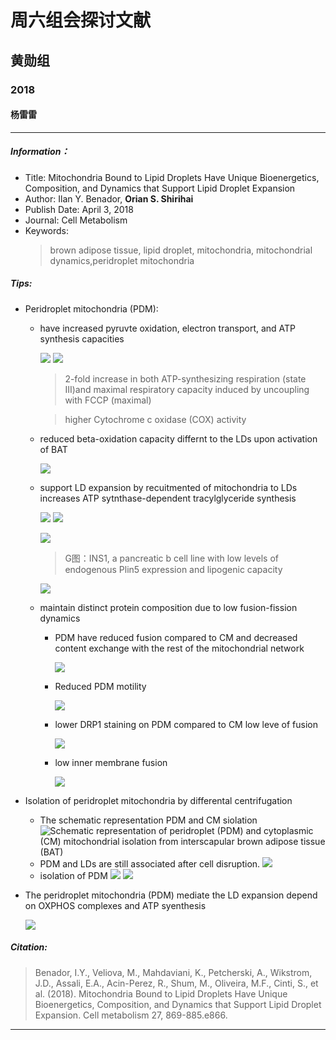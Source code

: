 # 周六组会探讨文献

## 黄勋组
### 2018
#### 杨雷雷
---
##### Information：
- Title: Mitochondria Bound to Lipid Droplets Have Unique Bioenergetics, Composition, and Dynamics that Support Lipid Droplet Expansion
- Author: Ilan Y. Benador, **Orian S. Shirihai**
- Publish Date: April 3, 2018
- Journal: Cell Metabolism
- Keywords: 
    > brown adipose tissue, lipid droplet, mitochondria, mitochondrial dynamics,peridroplet mitochondria

##### Tips:

- Peridroplet mitochondria (PDM):
    - have increased pyruvte oxidation, electron transport, and ATP synthesis capacities

        ![](img/2018-04-14-02-09-40.png)
        ![](img/2018-04-14-02-10-12.png)

        > 2-fold increase in both ATP-synthesizing respiration (state III)and maximal respiratory capacity induced by uncoupling with FCCP (maximal) 
        
        > higher Cytochrome c oxidase (COX) activity 
    
    - reduced beta-oxidation capacity differnt to the LDs upon activation of BAT
    
        ![](img/2018-04-14-02-35-33.png)

    - support LD expansion by recuitmented of mitochondria to LDs increases ATP sytnthase-dependent tracylglyceride synthesis

        ![](img/2018-04-14-02-44-28.png)
        ![](img/2018-04-14-02-51-07.png)

        ![](img/2018-04-14-02-52-14.png)
        >G图：INS1, a pancreatic b cell line with low levels of endogenous Plin5 expression and lipogenic capacity 
    
        ![](img/2018-04-14-02-58-47.png)

    - maintain distinct protein composition due to low fusion-fission dynamics
        - PDM have reduced fusion compared to CM and decreased content exchange with the rest of the mitochondrial network

            ![](img/2018-04-14-03-05-03.png)

        - Reduced PDM motility

            ![](img/2018-04-14-03-12-09.png)

        - lower DRP1 staining on PDM compared to CM
            low leve of fusion

            ![](img/2018-04-14-03-12-59.png)
        
        - low inner membrane fusion 

            ![](img/2018-04-14-03-16-14.png)

- Isolation of peridroplet mitochondria by differental centrifugation
    - The schematic representation PDM and CM siolation
    ![Schematic representation of peridroplet (PDM) and cytoplasmic (CM) mitochondrial isolation from interscapular brown adipose tissue (BAT)](img/2018-04-13-20-38-27.png)
    - PDM and LDs are still associated after cell disruption.
    ![](img/2018-04-13-20-52-12.png)
    - isolation of PDM
    ![](img/2018-04-13-20-58-06.png)
    ![](img/2018-04-13-20-59-18.png)


- The peridroplet mitochondria (PDM) mediate the LD expansion depend on OXPHOS complexes and ATP syenthesis

    ![](img/2018-04-14-03-18-58.png)


##### Citation:
> Benador, I.Y., Veliova, M., Mahdaviani, K., Petcherski, A., Wikstrom, J.D., Assali, E.A., Acin-Perez, R., Shum, M., Oliveira, M.F., Cinti, S., et al. (2018). Mitochondria Bound to Lipid Droplets Have Unique Bioenergetics, Composition, and Dynamics that Support Lipid Droplet Expansion. Cell metabolism 27, 869-885.e866.
---
